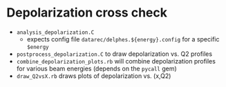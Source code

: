 # Depolarization cross check

- `analysis_depolarization.C`
  - expects config file `datarec/delphes.${energy}.config` for a specific
    `$energy`
- `postprocess_depolarization.C` to draw depolarization vs. Q2 profiles
- `combine_depolarization_plots.rb` will combine depolarization profiles
  for various beam energies (depends on the `pycall` gem)
- `draw_Q2vsX.rb` draws plots of depolarization vs. (x,Q2)
